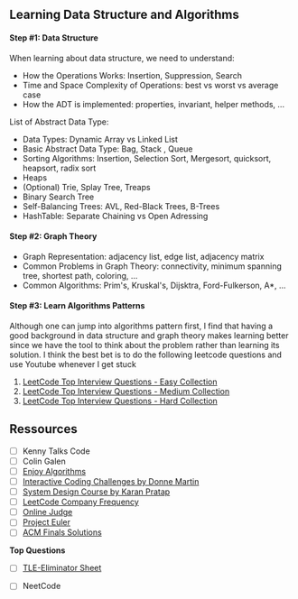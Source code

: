 ## Learning Data Structure and Algorithms

#### Step #1: Data Structure

When learning about data structure, we need to understand:

- How the Operations Works: Insertion, Suppression, Search
- Time and Space Complexity of Operations: best vs worst vs average case
- How the ADT is implemented: properties, invariant, helper methods, ...

List of Abstract Data Type:
- Data Types: Dynamic Array vs Linked List
- Basic Abstract Data Type: Bag, Stack , Queue
- Sorting Algorithms: Insertion, Selection Sort, Mergesort, quicksort, heapsort, radix sort
- Heaps
- (Optional) Trie, Splay Tree, Treaps
- Binary Search Tree
- Self-Balancing Trees: AVL, Red-Black Trees, B-Trees
- HashTable: Separate Chaining vs Open Adressing

#### Step #2: Graph Theory

- Graph Representation: adjacency list, edge list, adjacency matrix
- Common Problems in Graph Theory: connectivity, minimum spanning tree,
  shortest path, coloring, ...
- Common Algorithms: Prim's, Kruskal's, Dijsktra, Ford-Fulkerson, A*, ...

#### Step #3: Learn Algorithms Patterns

Although one can jump into algorithms pattern first, I find that having
a good background in data structure and graph theory makes learning better
since we have the tool to think about the problem rather than learning its
solution. I think the best bet is to do the following leetcode questions
and use Youtube whenever I get stuck

1. [LeetCode Top Interview Questions - Easy Collection](https://leetcode.com/explore/featured/card/top-interview-questions-easy/)
2. [LeetCode Top Interview Questions - Medium Collection](https://leetcode.com/explore/interview/card/top-interview-questions-medium/)
3. [LeetCode Top Interview Questions - Hard Collection](https://leetcode.com/explore/featured/card/top-interview-questions-hard/)

## Ressources

- [ ] Kenny Talks Code
- [ ] Colin Galen
- [ ] [Enjoy Algorithms](https://www.enjoyalgorithms.com/)
- [ ] [Interactive Coding Challenges by Donne Martin](https://github.com/donnemartin/interactive-coding-challenges)
- [ ] [System Design Course by Karan Pratap](https://github.com/karanpratapsingh/system-design)
- [ ] [LeetCode Company Frequency](https://github.com/xizhengszhang/Leetcode_company_frequency)
- [ ] [Online Judge](https://onlinejudge.org/index.php?option=com_onlinejudge&Itemid=8&category=0)
- [ ] [Project Euler](https://projecteuler.net/archives)
- [ ] [ACM Finals Solutions](https://github.com/SnapDragon64/ACMFinalsSolutions/tree/master)

**Top Questions**

- [ ] [TLE-Eliminator Sheet](https://www.tle-eliminators.com/cp-sheet)
- [ ] NeetCode

